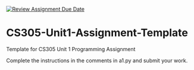 [![Review Assignment Due Date](https://classroom.github.com/assets/deadline-readme-button-24ddc0f5d75046c5622901739e7c5dd533143b0c8e959d652212380cedb1ea36.svg)](https://classroom.github.com/a/nxmUKBRr)
# CS305-Unit1-Assignment-Template
Template for CS305 Unit 1 Programming Assignment

Complete the instructions in the comments in a1.py and submit your work.
